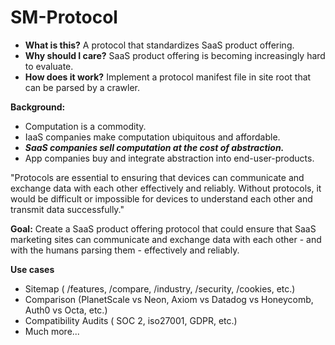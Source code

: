 # SM-Protocol
- <b>What is this?</b> A protocol that standardizes SaaS product offering.
- <b>Why should I care?</b> SaaS product offering is becoming increasingly hard to evaluate.
- <b>How does it work?</b> Implement a protocol manifest file in site root that can be parsed by a crawler.

<b>Background:</b>
- Computation is a commodity.
- IaaS companies make computation ubiquitous and affordable. 
- <i><b>SaaS companies sell computation at the cost of abstraction.</b></i> 
- App companies buy and integrate abstraction into end-user-products.

"Protocols are essential to ensuring that devices can communicate and exchange data with each other effectively and reliably.
Without protocols, it would be difficult or impossible for devices to understand each other and transmit data successfully."

<b>Goal:</b>
Create a SaaS product offering protocol that could ensure that SaaS marketing sites can communicate and exchange data with each other - and with the humans parsing them - effectively and reliably.

<b>Use cases</b>
- Sitemap ( /features, /compare, /industry, /security, /cookies, etc.)
- Comparison (PlanetScale vs Neon, Axiom vs Datadog vs Honeycomb, Auth0 vs Octa, etc.)
- Compatibility Audits ( SOC 2, iso27001, GDPR, etc.)
- Much more...





